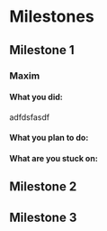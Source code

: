 # Milestones

## Milestone 1

### Maxim
#### What you did: 
adfdsfasdf
#### What you plan to do:
#### What are you stuck on:

## Milestone 2

## Milestone 3
